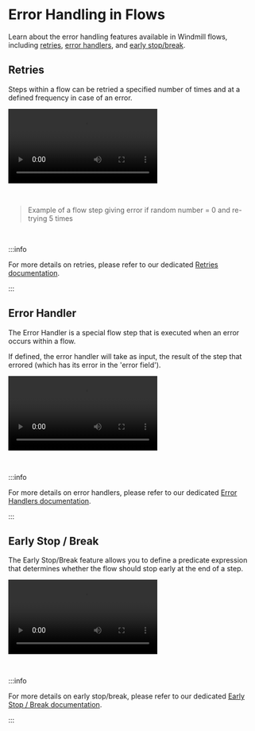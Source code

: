 # Error Handling in Flows

Learn about the error handling features available in Windmill flows, including [retries](../../flows/14_retries.md), [error handlers](../../flows/7_flow_error_handler.md), and [early stop/break](../../flows/2_early_stop.md).

## Retries

Steps within a flow can be retried a specified number of times and at a defined frequency in case of an error.

<video
    className="border-2 rounded-xl object-cover w-full h-full"
    autoPlay
    loop
    controls
    id="main-video"
    src="/videos/retries_example.mp4"
/>

<br/>

> Example of a flow step giving error if random number = 0 and re-trying 5 times

<br/>


:::info

For more details on retries, please refer to our dedicated [Retries documentation](../../flows/14_retries.md).

:::

## Error Handler

The Error Handler is a special flow step that is executed when an error occurs within a flow.

If defined, the error handler will take as input, the result of the step that errored (which has its error in the 'error field').

<video
    className="border-2 rounded-xl object-cover w-full h-full"
    autoPlay
    loop
    controls
    id="main-video"
    src="/videos/error_handler.mp4"
/>

<br/>

:::info

For more details on error handlers, please refer to our dedicated [Error Handlers documentation](../../flows/7_flow_error_handler.md).

:::

## Early Stop / Break

The Early Stop/Break feature allows you to define a predicate expression that determines whether the flow should stop early at the end of a step.

<video
    className="border-2 rounded-xl object-cover w-full h-full"
    autoPlay
    loop
    controls
    id="main-video"
    src="/videos/early_stop.mp4"
/>

<br/>

:::info

For more details on early stop/break, please refer to our dedicated [Early Stop / Break documentation](../../flows/2_early_stop.md).

:::